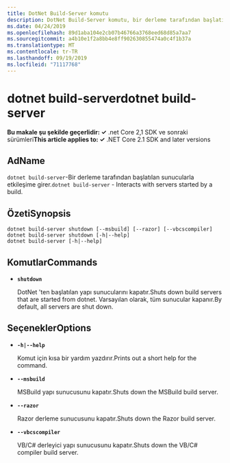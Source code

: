 ```yaml
---
title: DotNet Build-Server komutu
description: DotNet Build-Server komutu, bir derleme tarafından başlatılan sunucularla etkileşime girer.
ms.date: 04/24/2019
ms.openlocfilehash: 89d1aba104e2cb07b46766a3768eed68d85a7aa7
ms.sourcegitcommit: a4b10e1f2a8bb4e8ff902630855474a0c4f1b37a
ms.translationtype: MT
ms.contentlocale: tr-TR
ms.lasthandoff: 09/19/2019
ms.locfileid: "71117768"
---
```

# <a name="dotnet-build-server"></a><span data-ttu-id="aa2d8-103">dotnet build-server</span><span class="sxs-lookup"><span data-stu-id="aa2d8-103">dotnet build-server</span></span>

<span data-ttu-id="aa2d8-104">**Bu makale şu şekilde geçerlidir: ✓** .net Core 2,1 SDK ve sonraki sürümleri</span><span class="sxs-lookup"><span data-stu-id="aa2d8-104">**This article applies to: ✓** .NET Core 2.1 SDK and later versions</span></span>

<!-- todo: uncomment when all CLI commands are reviewed
[!INCLUDE [topic-appliesto-net-core-21plus](../../../includes/topic-appliesto-net-core-21plus.md)]
-->

## <a name="name"></a><span data-ttu-id="aa2d8-105">Ad</span><span class="sxs-lookup"><span data-stu-id="aa2d8-105">Name</span></span>

<span data-ttu-id="aa2d8-106">`dotnet build-server`-Bir derleme tarafından başlatılan sunucularla etkileşime girer.</span><span class="sxs-lookup"><span data-stu-id="aa2d8-106">`dotnet build-server` - Interacts with servers started by a build.</span></span>

## <a name="synopsis"></a><span data-ttu-id="aa2d8-107">Özeti</span><span class="sxs-lookup"><span data-stu-id="aa2d8-107">Synopsis</span></span>

```dotnetcli
dotnet build-server shutdown [--msbuild] [--razor] [--vbcscompiler]
dotnet build-server shutdown [-h|--help]
dotnet build-server [-h|--help]
```

## <a name="commands"></a><span data-ttu-id="aa2d8-108">Komutlar</span><span class="sxs-lookup"><span data-stu-id="aa2d8-108">Commands</span></span>

* **`shutdown`**

  <span data-ttu-id="aa2d8-109">DotNet 'ten başlatılan yapı sunucularını kapatır.</span><span class="sxs-lookup"><span data-stu-id="aa2d8-109">Shuts down build servers that are started from dotnet.</span></span> <span data-ttu-id="aa2d8-110">Varsayılan olarak, tüm sunucular kapanır.</span><span class="sxs-lookup"><span data-stu-id="aa2d8-110">By default, all servers are shut down.</span></span>

## <a name="options"></a><span data-ttu-id="aa2d8-111">Seçenekler</span><span class="sxs-lookup"><span data-stu-id="aa2d8-111">Options</span></span>

* **`-h|--help`**

  <span data-ttu-id="aa2d8-112">Komut için kısa bir yardım yazdırır.</span><span class="sxs-lookup"><span data-stu-id="aa2d8-112">Prints out a short help for the command.</span></span>

* **`--msbuild`**

  <span data-ttu-id="aa2d8-113">MSBuild yapı sunucusunu kapatır.</span><span class="sxs-lookup"><span data-stu-id="aa2d8-113">Shuts down the MSBuild build server.</span></span>

* **`--razor`**

  <span data-ttu-id="aa2d8-114">Razor derleme sunucusunu kapatır.</span><span class="sxs-lookup"><span data-stu-id="aa2d8-114">Shuts down the Razor build server.</span></span>

* **`--vbcscompiler`**

  <span data-ttu-id="aa2d8-115">VB/C# derleyici yapı sunucusunu kapatır.</span><span class="sxs-lookup"><span data-stu-id="aa2d8-115">Shuts down the VB/C# compiler build server.</span></span>
